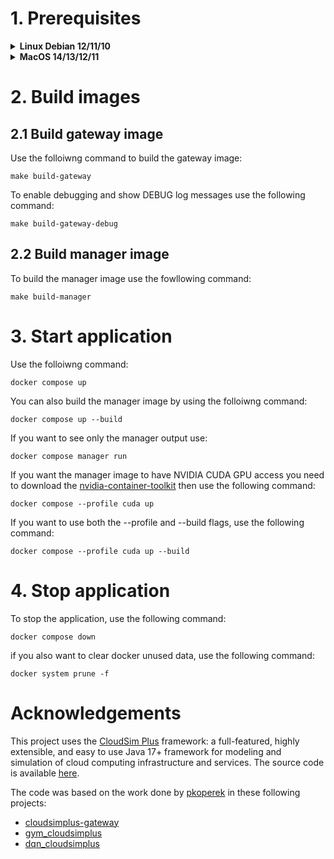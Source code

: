 # 1. Prerequisites

<details><summary><b>Linux Debian 12/11/10</b></summary>
    
### 1.1 Install Docker
https://docs.docker.com/get-docker/

### 1.2 Install Docker Compose
https://docs.docker.com/compose/install/

### 1.3 Install Java 21

You can install OpenJDK 21 JDK and JRE

`sudo apt-get install openjdk-21-jdk openjdk-21-jre`

### 1.4 Make sure that the environment variable JAVA_HOME is set to the right path

`export JAVA_HOME=/usr/lib/jvm/java-21-openjdk`

<!--
### 1.5 Select the correct Gradle version

Head to the `cloudsimplus_gateway` that contains the `gradlew` file and run wrapper

`cloudsimplus_gateway/gradlew wrapper --gradle-version 7.3 --distribution-type all`
-->
</details>

<details><summary><b>MacOS 14/13/12/11</b></summary>

### 1.1 Install Docker
https://docs.docker.com/get-docker/

If you install Docker Desktop make sure you are giving enough memory in your containers by going to <b> Settings.. > Resources </b> and increasing the Memory Limit

### 1.2 Install Docker Compose
https://docs.docker.com/compose/install/

### 1.3 Install Java 21 JDK and JRE
You can install OpenJDK Java 21 using [brew](https://brew.sh/)
```
brew install openjdk@21
```

<!--
or you can also try Azul Zulu

`https://www.azul.com/downloads/?version=java-17-lts#zulu`

-->

### 1.4 Make sure that the environment variable JAVA_HOME is set to the right path

`export JAVA_HOME=/usr/libexec/java_home`

<!--
- For Zulu

    `export JAVA_HOME=/Library/Java/JavaVirtualMachines/zulu-17.jdk/Contents/Home`

- For OpenJDK downloaded using brew

  You can ask brew where OpenJDK Java was installed

  `brew info openjdk@21`

  and then add the given path into your shell profile
  
  `export JAVA_HOME=/opt/homebrew/opt/openjdk@17/libexec/openjdk.jdk/Contents/Home`

  -->
  
<!--
### 1.5 Select the correct Gradle version

Head to the `cloudsimplus_gateway` that contains the `gradlew` file and run wrapper

`cloudsimplus_gateway/gradlew wrapper --gradle-version 7.3 --distribution-type all`
-->
</details>

# 2. Build images

## 2.1 Build gateway image
Use the folloiwng command to build the gateway image:
```
make build-gateway
```

To enable debugging and show DEBUG log messages use the following command:
```
make build-gateway-debug
```

## 2.2 Build manager image
To build the manager image use the fowllowing command:
```
make build-manager
```

# 3. Start application
Use the folloiwng command:
```
docker compose up
```

You can also build the manager image by using the folloiwng command:
```
docker compose up --build
```

If you want to see only the manager output use:
```
docker compose manager run
```

If you want the manager image to have NVIDIA CUDA GPU access you need to download the [nvidia-container-toolkit](https://docs.nvidia.com/datacenter/cloud-native/container-toolkit/latest/install-guide.html) then use the following command:
```
docker compose --profile cuda up
```

If you want to use both the --profile and --build flags, use the following command:
```
docker compose --profile cuda up --build
```

# 4. Stop application
To stop the application, use the following command:
```
docker compose down
```

if you also want to clear docker unused data, use the following command:
```
docker system prune -f
```

# Acknowledgements

This project uses the [CloudSim Plus](http://cloudsimplus.org/) framework: a full-featured, highly extensible, and easy to use Java 17+ framework for modeling and simulation of cloud computing infrastructure and services. The source code is available [here](https://github.com/manoelcampos/cloudsim-plus).

The code was based on the work done by [pkoperek](https://github.com/pkoperek) in these following projects:
  - [cloudsimplus-gateway](https://github.com/pkoperek/cloudsimplus-gateway)
  - [gym_cloudsimplus](https://github.com/pkoperek/gym_cloudsimplus)
  - [dqn_cloudsimplus](https://github.com/pkoperek/dqn_cloudsimplus)
